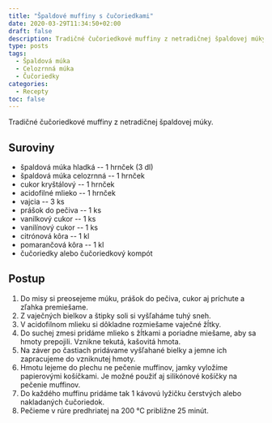 ```yaml
---
title: "Špaldové muffiny s čučoriedkami"
date: 2020-03-29T11:34:50+02:00
draft: false
description: Tradičné čučoriedkové muffiny z netradičnej špaldovej múky.
type: posts
tags:
  - Špaldová múka
  - Celozrnná múka
  - Čučoriedky
categories:
  - Recepty
toc: false
---
```


Tradičné čučoriedkové muffiny z netradičnej špaldovej múky.

## Suroviny

- špaldová múka hladká -- 1 hrnček (3 dl)
- špaldová múka celozrnná -- 1 hrnček
- cukor kryštálový -- 1 hrnček
- acidofilné mlieko -- 1 hrnček
- vajcia -- 3 ks
- prášok do pečiva -- 1 ks
- vanilkový cukor -- 1 ks
- vanilínový cukor -- 1 ks
- citrónová kôra -- 1 kl
- pomarančová kôra -- 1 kl
- čučoriedky alebo čučoriedkový kompót

## Postup

1. Do misy si preosejeme múku, prášok do pečiva, cukor aj príchute a zľahka premiešame.
2. Z vaječných bielkov a štipky soli si vyšľaháme tuhý sneh.
3. V acidofilnom mlieku si dôkladne rozmiešame vaječné žĺtky.
4. Do suchej zmesi pridáme mlieko s žĺtkami a poriadne miešame, aby sa hmoty prepojili. Vznikne tekutá, kašovitá hmota.
5. Na záver po častiach pridávame vyšľahané bielky a jemne ich zapracujeme do vzniknutej hmoty.
6. Hmotu lejeme do plechu ne pečenie muffinov, jamky vyložíme papierovými košíčkami. Je možné použiť aj silikónové košíčky na pečenie muffinov.
7. Do každého muffinu pridáme tak 1 kávovú lyžičku čerstvých alebo nakladaných čučoriedok.
8. Pečieme v rúre predhriatej na 200 °C približne 25 minút.
